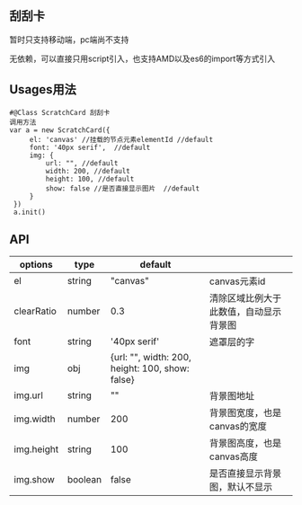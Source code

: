 ## 刮刮卡
 暂时只支持移动端，pc端尚不支持

 无依赖，可以直接只用script引入，也支持AMD以及es6的import等方式引入
## Usages用法
```
#@Class ScratchCard 刮刮卡
调用方法
var a = new ScratchCard({
     el: 'canvas' //挂载的节点元素elementId //default
     font: '40px serif',  //default
     img: {
         url: "", //default
         width: 200, //default
         height: 100, //default
         show: false //是否直接显示图片  //default
     }
 })
 a.init()
 ```

## API
| options    | type    | default   |      |
| --------   |  ----   | -----     | ---- |
| el      |   string  |   "canvas"     |    canvas元素id    |
| clearRatio  |   number  |   0.3   |   清除区域比例大于此数值，自动显示背景图  |
| font      |  string  |    '40px serif'    |  遮罩层的字  |
|   img  |    obj  |   {url: "", width: 200, height: 100, show: false}  |      |
|   img.url  |   string   |    ""     |   背景图地址   |
|   img.width    |   number   |     200  |  背景图宽度，也是canvas的宽度    |
|  img.height   |   string |    100  |    背景图高度，也是canvas高度   |
|  img.show   |   boolean  |    false   |   是否直接显示背景图，默认不显示  |
